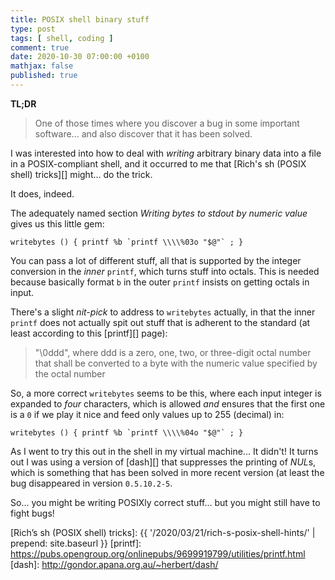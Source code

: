 ```yaml
---
title: POSIX shell binary stuff
type: post
tags: [ shell, coding ]
comment: true
date: 2020-10-30 07:00:00 +0100
mathjax: false
published: true
---
```


**TL;DR**

> One of those times where you discover a bug in some important
> software... and also discover that it has been solved.

I was interested into how to deal with *writing* arbitrary binary data
into a file in a POSIX-compliant shell, and it occurred to me that
[Rich's sh (POSIX shell) tricks][] might... do the trick.

It does, indeed.

The adequately named section *Writing bytes to stdout by numeric value*
gives us this little gem:

```shell
writebytes () { printf %b `printf \\\\%03o "$@"` ; }
```

You can pass a lot of different stuff, all that is supported by the
integer conversion in the *inner* `printf`, which turns stuff into
octals. This is needed because basically format `b` in the outer
`printf` insists on getting octals in input.

There's a slight *nit-pick* to address to `writebytes` actually, in that
the inner `printf` does not actually spit out stuff that is adherent to
the standard (at least according to this [printf][] page):

> "\0ddd", where ddd is a zero, one, two, or three-digit octal number
> that shall be converted to a byte with the numeric value specified by
> the octal number

So, a more correct `writebytes` seems to be this, where each input
integer is expanded to *four* characters, which is allowed *and* ensures
that the first one is a `0` if we play it nice and feed only values up
to 255 (decimal) in:

```shell
writebytes () { printf %b `printf \\\\%04o "$@"` ; }
```

As I went to try this out in the shell in my virtual machine... It
didn't! It turns out I was using a version of [dash][] that suppresses
the printing of *NUL*s, which is something that has been solved in more
recent version (at least the bug disappeared in version `0.5.10.2-5`.

So... you might be writing POSIXly correct stuff... but you might still
have to fight bugs!

[Rich’s sh (POSIX shell) tricks]: {{ '/2020/03/21/rich-s-posix-shell-hints/' | prepend: site.baseurl }}
[printf]: https://pubs.opengroup.org/onlinepubs/9699919799/utilities/printf.html
[dash]: http://gondor.apana.org.au/~herbert/dash/
